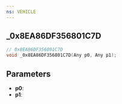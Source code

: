 ```yaml
---
ns: VEHICLE
---
```

## _0x8EA86DF356801C7D

```c
// 0x8EA86DF356801C7D
void _0x8EA86DF356801C7D(Any p0, Any p1);
```


## Parameters
* **p0**: 
* **p1**: 

